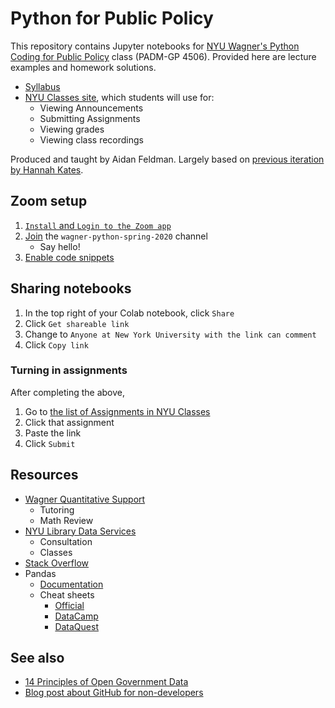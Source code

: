 # Python for Public Policy

This repository contains Jupyter notebooks for [NYU Wagner's Python Coding for Public Policy](https://wagner.nyu.edu/education/courses/python-coding-for-public-policy) class (PADM-GP 4506). Provided here are lecture examples and homework solutions.

- [Syllabus](syllabus.md)
- [NYU Classes site](https://newclasses.nyu.edu/portal/site/08599039-1e6b-4c40-98f4-1a862293dbee), which students will use for:
  - Viewing Announcements
  - Submitting Assignments
  - Viewing grades
  - Viewing class recordings

Produced and taught by Aidan Feldman. Largely based on [previous iteration by Hannah Kates](https://github.com/hannahkates/python-public-policy).

## Zoom setup

1. [`Install` and `Login to the Zoom app`](https://nyu.service-now.com/servicelink/kb_search.do?id=KB0017503)
1. [Join](https://support.zoom.us/hc/en-us/articles/200912909-Getting-Started-With-Channels-Group-Messaging-) the `wagner-python-spring-2020` channel
   - Say hello!
1. [Enable code snippets](https://support.zoom.us/hc/en-us/articles/360000489103-Send-Code-Snippet#h_0ab63944-9b0d-44a5-a5b7-6c6191c1e317)

## Sharing notebooks

1. In the top right of your Colab notebook, click `Share`
1. Click `Get shareable link`
1. Change to `Anyone at New York University with the link can comment`
1. Click `Copy link`

### Turning in assignments

After completing the above,

1. Go to [the list of Assignments in NYU Classes](https://newclasses.nyu.edu/portal/site/08599039-1e6b-4c40-98f4-1a862293dbee/tool/03a85694-beaf-4776-8b45-ee8944282c3c)
1. Click that assignment
1. Paste the link
1. Click `Submit`

## Resources

- [Wagner Quantitative Support](https://wagner.nyu.edu/portal/students/academics/advisement/quantitative)
  - Tutoring
  - Math Review
- [NYU Library Data Services](https://library.nyu.edu/departments/data-services/)
  - Consultation
  - Classes
- [Stack Overflow](https://stackoverflow.com/)
- Pandas
  - [Documentation](https://pandas.pydata.org/pandas-docs/stable/)
  - Cheat sheets
    - [Official](https://pandas.pydata.org/Pandas_Cheat_Sheet.pdf)
    - [DataCamp](http://datacamp-community-prod.s3.amazonaws.com/dbed353d-2757-4617-8206-8767ab379ab3)
    - [DataQuest](https://www.dataquest.io/blog/pandas-cheat-sheet/)

## See also

- [14 Principles of Open Government Data](https://opengovdata.io/2014/principles/)
- [Blog post about GitHub for non-developers](https://medium.com/nyc-planning-digital/git-what-extolling-githubs-virtues-to-non-coders-6cc11f1a5fd2)
